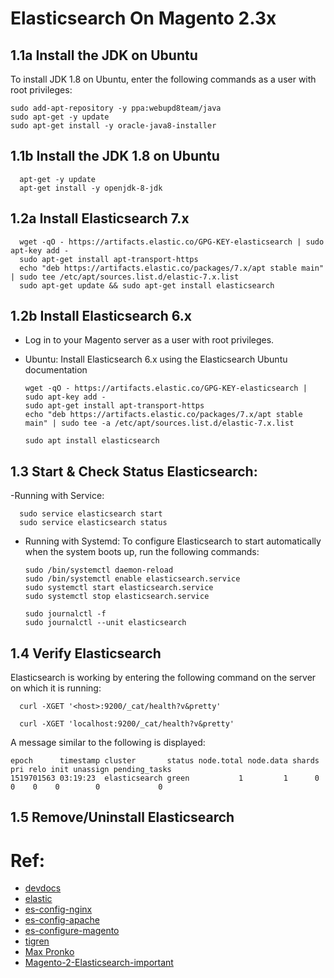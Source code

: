# Elasticsearch On Magento 2.3x


## 1.1a Install the JDK on Ubuntu
To install JDK 1.8 on Ubuntu, enter the following commands as a user with root privileges:
```
sudo add-apt-repository -y ppa:webupd8team/java
sudo apt-get -y update
sudo apt-get install -y oracle-java8-installer
```

## 1.1b  Install the JDK 1.8 on Ubuntu

      apt-get -y update
      apt-get install -y openjdk-8-jdk
       



## 1.2a Install Elasticsearch 7.x

      wget -qO - https://artifacts.elastic.co/GPG-KEY-elasticsearch | sudo apt-key add -
      sudo apt-get install apt-transport-https
      echo "deb https://artifacts.elastic.co/packages/7.x/apt stable main" | sudo tee /etc/apt/sources.list.d/elastic-7.x.list
      sudo apt-get update && sudo apt-get install elasticsearch


## 1.2b Install Elasticsearch 6.x
- Log in to your Magento server as a user with root privileges.

- Ubuntu: Install Elasticsearch 6.x using the Elasticsearch Ubuntu documentation

      wget -qO - https://artifacts.elastic.co/GPG-KEY-elasticsearch | sudo apt-key add -
      sudo apt-get install apt-transport-https
      echo "deb https://artifacts.elastic.co/packages/7.x/apt stable main" | sudo tee -a /etc/apt/sources.list.d/elastic-7.x.list

      sudo apt install elasticsearch


## 1.3 Start & Check Status Elasticsearch:

-Running with Service:

      sudo service elasticsearch start
      sudo service elasticsearch status
      
- Running with Systemd: To configure Elasticsearch to start automatically when the system boots up, run the following commands:

      sudo /bin/systemctl daemon-reload
      sudo /bin/systemctl enable elasticsearch.service
      sudo systemctl start elasticsearch.service
      sudo systemctl stop elasticsearch.service
      
      sudo journalctl -f
      sudo journalctl --unit elasticsearch




## 1.4 Verify  Elasticsearch
 Elasticsearch is working by entering the following command on the server on which it is running:
 

      curl -XGET '<host>:9200/_cat/health?v&pretty'
      
      curl -XGET 'localhost:9200/_cat/health?v&pretty'

A message similar to the following is displayed:

```
epoch      timestamp cluster       status node.total node.data shards pri relo init unassign pending_tasks
1519701563 03:19:23  elasticsearch green           1         1      0   0    0    0        0             0

```

## 1.5 Remove/Uninstall Elasticsearch




# Ref:

- [devdocs](https://devdocs.magento.com/guides/v2.3/config-guide/elasticsearch/es-overview.html)
- [elastic](https://www.elastic.co/guide/en/elasticsearch/reference/current/deb.html)
- [es-config-nginx](https://devdocs.magento.com/guides/v2.3/config-guide/elasticsearch/es-config-nginx.html)
- [es-config-apache](https://devdocs.magento.com/guides/v2.3/config-guide/elasticsearch/es-config-apache.html)
- [es-configure-magento](https://devdocs.magento.com/guides/v2.3/config-guide/elasticsearch/configure-magento.html)
- [tigren](https://www.tigren.com/magento-2-elasticsearch/)
- [Max Pronko](https://youtu.be/ES3XIzWiffo)
- [Magento-2-Elasticsearch-important](https://www.quora.com/What-is-Magento-2-Elasticsearch-Is-it-really-important)



